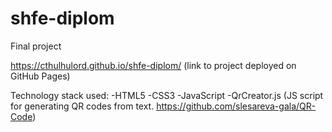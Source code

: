 # shfe-diplom
Final project

https://cthulhulord.github.io/shfe-diplom/ (link to project deployed on GitHub Pages)

Technology stack used: 
  -HTML5
  -CSS3
  -JavaScript
  -QrCreator.js (JS script for generating QR codes from text. https://github.com/slesareva-gala/QR-Code)
